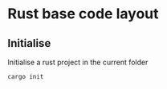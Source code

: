 # Rust base code layout

## Initialise

Initialise a rust project in the current folder

```bash
cargo init
```
